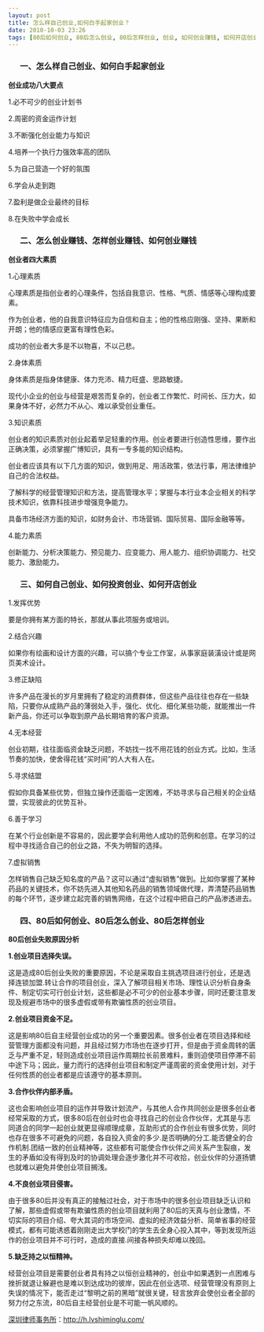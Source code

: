 ```yaml
---
layout: post
title: 怎么样自己创业,如何白手起家创业？
date: 2010-10-03 23:26
tags: [80后如何创业, 80后怎么创业, 80后怎样创业, 创业, 如何创业赚钱, 如何开店创业, 如何投资创业, 如何自己创业, 怎么创业赚钱, 怎样创业赚钱, 深圳法律顾问律师]
---
```

<ol>
<h3>一、怎么样自己创业、如何白手起家创业</h3>
</ol>
<strong>创业成功八大要点</strong>

1.必不可少的创业计划书

2.周密的资金运作计划

3.不断强化创业能力与知识

4.培养一个执行力强效率高的团队

5.为自己营造一个好的氛围

6.学会从走到跑

7.盈利是做企业最终的目标

8.在失败中学会成长
<ol>
<h3>二、怎么创业赚钱、怎样创业赚钱、如何创业赚钱</h3>
</ol>
<strong>创业者四大素质</strong>

1.心理素质

心理素质是指创业者的心理条件，包括自我意识、性格、气质、情感等心理构成要素。

作为创业者，他的自我意识特征应为自信和自主；他的性格应刚强、坚持、果断和开朗；他的情感应更富有理性色彩。

成功的创业者大多是不以物喜，不以己悲。

2.身体素质

身体素质是指身体健康、体力充沛、精力旺盛、思路敏捷。

现代小企业的创业与经营是艰苦而复杂的，创业者工作繁忙、时间长、压力大，如果身体不好，必然力不从心、难以承受创业重任。

3.知识素质

创业者的知识素质对创业起着举足轻重的作用。创业者要进行创造性思维，要作出正确决策，必须掌握广博知识，具有一专多能的知识结构。

创业者应该具有以下几方面的知识，做到用足、用活政策，依法行事，用法律维护自己的合法权益。

了解科学的经营管理知识和方法，提高管理水平；掌握与本行业本企业相关的科学技术知识，依靠科技进步增强竞争能力。

具备市场经济方面的知识，如财务会计、市场营销、国际贸易、国际金融等等。

4.能力素质

创新能力、分析决策能力、预见能力、应变能力、用人能力、组织协调能力、社交能力、激励能力。
<ol>
<h3>三、如何自己创业、如何投资创业、如何开店创业</h3>
</ol>
1.发挥优势

要是你拥有某方面的特长，那就从事此项服务或培训。

2.结合兴趣

如果你有绘画和设计方面的兴趣，可以搞个专业工作室，从事家庭装潢设计或是网页美术设计。

3.修正缺陷

许多产品在漫长的岁月里拥有了稳定的消费群体，但这些产品往往也存在一些缺陷，只要你从成熟产品的薄弱处入手，强化、优化、细化某些功能，就能推出一件新产品，你还可以争取到原产品长期培育的客户资源。

4.无本经营

创业初期，往往面临资金缺乏问题，不妨找一找不用花钱的创业方式。比如，生活节奏的加快，使舍得花钱“买时间”的人大有人在。

5.寻求结盟

假如你具备某些优势，但独立操作还面临一定困难，不妨寻求与自己相关的企业结盟，实现彼此的优势互补。

6.善于学习

在某个行业创新是不容易的，因此要学会利用他人成功的范例和创意。在学习的过程中寻找适合自己的创业之路，不失为明智的选择。

7.虚拟销售

怎样销售自己缺乏知名度的产品？这可以通过“虚拟销售”做到。比如你掌握了某种药品的关键技术，你不妨先进入其他知名药品的销售领域做代理，弄清楚药品销售的每个环节，逐步建立起完善的销售网络，在这个过程中把自己的产品渗透进去。
<ol>
<h3>四、80后如何创业、80后怎么创业、80后怎样创业</h3>
</ol>
<strong>80后创业失败原因分析</strong>

<strong>1.创业项目选择失误。</strong>

这是造成80后创业失败的重要原因，不论是采取自主挑选项目进行创业，还是选择连锁加盟.转让合作的项目创业，深入了解项目相关市场、理性认识分析自身条件、制定切实可行创业计划，这些都是必不可少的创业基本步骤，同时还要注意发现及规避市场中的很多虚假或带有欺骗性质的创业项目。

<strong>2.创业项目资金不足。</strong>

这是影响80后自主经营创业成功的另一个重要因素。很多创业者在项目选择和经营管理方面都没有问题，并且经过努力市场也在逐步打开，但是由于资金周转的匮乏与严重不足，轻则造成创业项目运作周期拉长前景难料，重则迫使项目停滞不前中途下马；因此，量力而行的选择创业项目和制定严谨周密的资金使用计划，对于任何性质的创业者都是应该遵守的基本原则。

<strong>3.合作伙伴内部矛盾。</strong>

这也会影响创业项目的运作并导致计划流产，与其他人合作共同创业是很多创业者经常采取的方式，很多80后在创业时也会寻找自己的创业合作伙伴，尤其是与志同道合的同学一起创业就更显得顺理成章，互助形式的合作创业有很多优势，同时也存在很多不可避免的问题，各自投入资金的多少.是否明确的分工.能否健全的合作机制.团结一致的创业精神等，这些都有可能使合作伙伴之间关系产生裂痕，发生的矛盾如没有得到及时的协调处理会逐步激化并不可收拾，创业伙伴的分道扬镳也就难以避免并使创业项目搁浅。

<strong>4.不良创业项目侵害。</strong>

由于很多80后并没有真正的接触过社会，对于市场中的很多创业项目缺乏认识和了解，那些虚假或带有欺骗性质的创业项目就利用了80后的天真与创业激情，不切实际的项目介绍、夸大其词的市场空间、虚拟的经济效益分析、简单省事的经营模式，都有可能诱惑着刚刚走出大学校门的学生去全身心投入其中，等到发现所运作的创业项目并不可行时，造成的直接.间接各种损失却难以挽回。

<strong>5.缺乏持之以恒精神。</strong>

经营创业项目是需要创业者具有持之以恒创业精神的，创业中如果遇到一点困难与挫折就退让躲避也是难以到达成功的彼岸，因此在创业选项、经营管理没有原则上失误的情况下，能否走过“黎明之前的黑暗”就很关键，轻言放弃会使创业者全部的努力付之东流，80后自主经营创业是不可能一帆风顺的。

<a href="http://h.lvshiminglu.com/">深圳律师事务所</a>：<a href="http://h.lvshiminglu.com/">http://h.lvshiminglu.com/</a>

